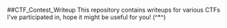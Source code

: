 ##CTF_Contest_Writeup
This repository contains writeups for various CTFs I've participated in, hope it might be useful for you! (^*^)
